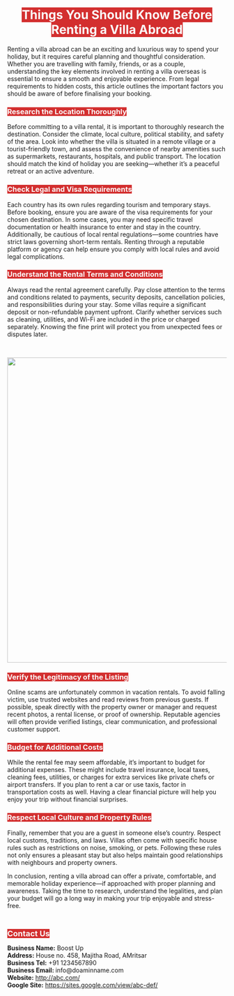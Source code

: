 <title>Things You Should Know Before Renting a Villa Abroad</title>

<h1 style="text-align:center;">
    <span style="background-color:#d32f2f;color:#fafafa;"><strong data-start="0" data-end="56">Things You Should Know Before Renting a Villa Abroad</strong></span>
</h1>
<p data-start="58" data-end="534">
    Renting a villa abroad can be an exciting and luxurious way to spend your holiday, but it requires careful planning and thoughtful consideration. Whether you are travelling with family, friends, or as a couple, understanding the key elements involved in renting a villa overseas is essential to ensure a smooth and enjoyable experience. From legal requirements to hidden costs, this article outlines the important factors you should be aware of before finalising your booking.
</p>
<h3>
    <span style="background-color:#d32f2f;color:#fafafa;"><strong data-start="536" data-end="572">Research the Location Thoroughly</strong></span>
</h3>
<p data-start="574" data-end="1069">
    Before committing to a villa rental, it is important to thoroughly research the destination. Consider the climate, local culture, political stability, and safety of the area. Look into whether the villa is situated in a remote village or a tourist-friendly town, and assess the convenience of nearby amenities such as supermarkets, restaurants, hospitals, and public transport. The location should match the kind of holiday you are seeking—whether it’s a peaceful retreat or an active adventure.
</p>
<h3>
    <span style="background-color:#d32f2f;color:#fafafa;"><strong data-start="1071" data-end="1108">Check Legal and Visa Requirements</strong></span>
</h3>
<p data-start="1110" data-end="1620">
    Each country has its own rules regarding tourism and temporary stays. Before booking, ensure you are aware of the visa requirements for your chosen destination. In some cases, you may need specific travel documentation or health insurance to enter and stay in the country. Additionally, be cautious of local rental regulations—some countries have strict laws governing short-term rentals. Renting through a reputable platform or agency can help ensure you comply with local rules and avoid legal complications.
</p>
<h3>
    <span style="background-color:#d32f2f;color:#fafafa;"><strong data-start="1622" data-end="1668">Understand the Rental Terms and Conditions</strong></span>
</h3>
<p data-start="1670" data-end="2133">
    Always read the rental agreement carefully. Pay close attention to the terms and conditions related to payments, security deposits, cancellation policies, and responsibilities during your stay. Some villas require a significant deposit or non-refundable payment upfront. Clarify whether services such as cleaning, utilities, and Wi-Fi are included in the price or charged separately. Knowing the fine print will protect you from unexpected fees or disputes later.
</p>
<p>
    &nbsp;
</p>
<center>
<p>
    <img src="https://cdn.worldota.net/t/1024x768/content/f1/4b/f14bab45aace4ac65f44f0db553aef09c53ec17e.jpeg" width="700px">
</p>
</center>
<h3>
    <span style="background-color:#d32f2f;color:#fafafa;"><strong data-start="2135" data-end="2175">Verify the Legitimacy of the Listing</strong></span>
</h3>
<p data-start="2177" data-end="2564">
    Online scams are unfortunately common in vacation rentals. To avoid falling victim, use trusted websites and read reviews from previous guests. If possible, speak directly with the property owner or manager and request recent photos, a rental license, or proof of ownership. Reputable agencies will often provide verified listings, clear communication, and professional customer support.
</p>
<h3>
    <span style="background-color:#d32f2f;color:#fafafa;"><strong data-start="2566" data-end="2597">Budget for Additional Costs</strong></span>
</h3>
<p data-start="2599" data-end="3010">
    While the rental fee may seem affordable, it’s important to budget for additional expenses. These might include travel insurance, local taxes, cleaning fees, utilities, or charges for extra services like private chefs or airport transfers. If you plan to rent a car or use taxis, factor in transportation costs as well. Having a clear financial picture will help you enjoy your trip without financial surprises.
</p>
<h3>
    <span style="background-color:#d32f2f;color:#fafafa;"><strong data-start="3012" data-end="3056">Respect Local Culture and Property Rules</strong></span>
</h3>
<p data-start="3058" data-end="3396">
    Finally, remember that you are a guest in someone else’s country. Respect local customs, traditions, and laws. Villas often come with specific house rules such as restrictions on noise, smoking, or pets. Following these rules not only ensures a pleasant stay but also helps maintain good relationships with neighbours and property owners.
</p>
<p data-start="3398" data-end="3695">
    In conclusion, renting a villa abroad can offer a private, comfortable, and memorable holiday experience—if approached with proper planning and awareness. Taking the time to research, understand the legalities, and plan your budget will go a long way in making your trip enjoyable and stress-free.
</p>
<p data-start="3398" data-end="3695">
    &nbsp;
</p>
<p>
    <span style="background-color:#d32f2f;color:#fafafa;font-size:18px;"><strong>Contact Us</strong></span>
</p>
<p>
    <strong>Business Name:</strong> Boost Up<br>
    <strong>Address:</strong> House no. 458, Majitha Road, AMritsar<br>
    <strong>Business Tel:</strong> +91 1234567890<br>
    <strong>Business Email: </strong>info@doaminname.com<br>
    <strong>Website:</strong> <a target="_blank" href="http://abc.com/">http://abc.com/</a><br>
    <strong>Google Site:</strong> <a target="_blank" href="https://sites.google.com/view/abc-def/">https://sites.google.com/view/abc-def/</a>
</p>
